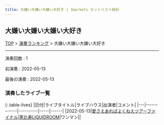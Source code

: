 ```yaml
---
title: 大嫌い大嫌い大嫌い大好き | 3markets セットリスト統計
---
```

## 大嫌い大嫌い大嫌い大好き


[TOP](/setlist/) > [演奏ランキング](songs.html) > 大嫌い大嫌い大嫌い大好き

___

演奏回数
: 1

初演奏
: 2022-05-13

最後の演奏
: 2022-05-13

### 演奏したライブ一覧

{:.table-lives}
|日付|ライブタイトル|ライブハウス|出演者|コメント|
|---|------------|----------|-----|------|
|<span class="nowrap">2022-05-13</span>|[愛さえあればよくねえツアーファイナル](live001.html)|[恵比寿LIQUIDROOM](livehouse001.html)|ワンマン||


